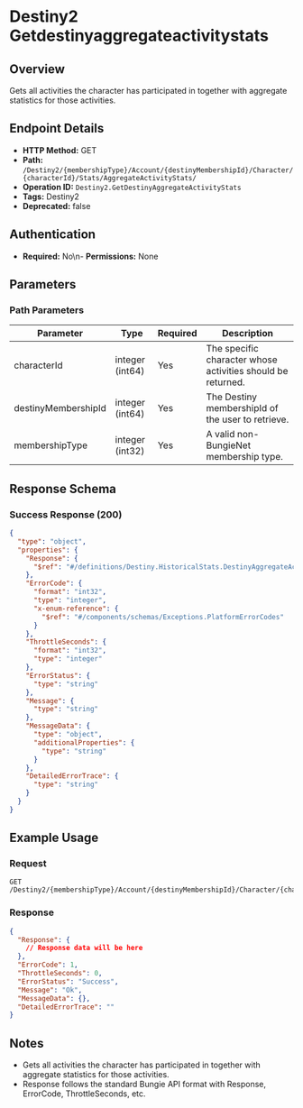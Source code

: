 # Destiny2 Getdestinyaggregateactivitystats

## Overview
Gets all activities the character has participated in together with aggregate statistics for those activities.

## Endpoint Details
- **HTTP Method:** GET
- **Path:** `/Destiny2/{membershipType}/Account/{destinyMembershipId}/Character/{characterId}/Stats/AggregateActivityStats/`
- **Operation ID:** `Destiny2.GetDestinyAggregateActivityStats`
- **Tags:** Destiny2
- **Deprecated:** false

## Authentication
- **Required:** No\n- **Permissions:** None

## Parameters

### Path Parameters
| Parameter | Type | Required | Description |
|-----------|------|----------|-------------|
| characterId | integer (int64) | Yes | The specific character whose activities should be returned. |
| destinyMembershipId | integer (int64) | Yes | The Destiny membershipId of the user to retrieve. |
| membershipType | integer (int32) | Yes | A valid non-BungieNet membership type. |


## Response Schema

### Success Response (200)
```json
{
  "type": "object",
  "properties": {
    "Response": {
      "$ref": "#/definitions/Destiny.HistoricalStats.DestinyAggregateActivityResults"
    },
    "ErrorCode": {
      "format": "int32",
      "type": "integer",
      "x-enum-reference": {
        "$ref": "#/components/schemas/Exceptions.PlatformErrorCodes"
      }
    },
    "ThrottleSeconds": {
      "format": "int32",
      "type": "integer"
    },
    "ErrorStatus": {
      "type": "string"
    },
    "Message": {
      "type": "string"
    },
    "MessageData": {
      "type": "object",
      "additionalProperties": {
        "type": "string"
      }
    },
    "DetailedErrorTrace": {
      "type": "string"
    }
  }
}
```


## Example Usage

### Request
```http
GET /Destiny2/{membershipType}/Account/{destinyMembershipId}/Character/{characterId}/Stats/AggregateActivityStats/
```

### Response
```json
{
  "Response": {
    // Response data will be here
  },
  "ErrorCode": 1,
  "ThrottleSeconds": 0,
  "ErrorStatus": "Success",
  "Message": "Ok",
  "MessageData": {},
  "DetailedErrorTrace": ""
}
```

## Notes
- Gets all activities the character has participated in together with aggregate statistics for those activities.
- Response follows the standard Bungie API format with Response, ErrorCode, ThrottleSeconds, etc.
